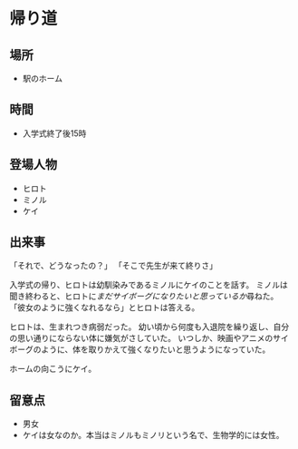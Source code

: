 # 帰り道

## 場所

- 駅のホーム

## 時間

- 入学式終了後15時

## 登場人物

- ヒロト
- ミノル
- ケイ

## 出来事

「それで、どうなったの？」
「そこで先生が来て終りさ」

入学式の帰り、ヒロトは幼馴染みであるミノルにケイのことを話す。
ミノルは聞き終わると、ヒロトに*まだサイボーグになりたいと思っているか*尋ねた。
「彼女のように強くなれるなら」とヒロトは答える。

ヒロトは、生まれつき病弱だった。
幼い頃から何度も入退院を繰り返し、自分の思い通りにならない体に嫌気がさしていた。
いつしか、映画やアニメのサイボーグのように、体を取りかえて強くなりたいと思うようになっていた。

ホームの向こうにケイ。

## 留意点

- 男女
- ケイは女なのか。本当はミノルもミノリという名で、生物学的には女性。

